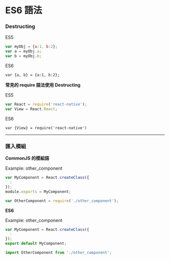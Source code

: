 # ES6 語法

### Destructing
ES5
```javascript
var myObj = {a:1, b:2};
var a = myObj.a;
var b = myObj.b;
```
ES6
```
var {a, b} = {a:1, b:2};
```

**常見的 require 語法使用 Destructing**

ES5
```javascript
var React = require('react-native');
var View = React.React;
```
ES6
```
var {View} = require('react-native')
```

***
### 匯入模組


**CommonJS 的模組語**

Example: other_component
```javascript
var MyComponent = React.createClass({
  :
});
module.exports = MyComponent;
```

```javascript
var OtherComponent = require('./other_component');
```
**ES6**

Example: other_component
```javascript
var MyComponent = React.createClass({
  :
});
export default MyComponent;
```

```javascript
import OtherComponent from './other_component';
```